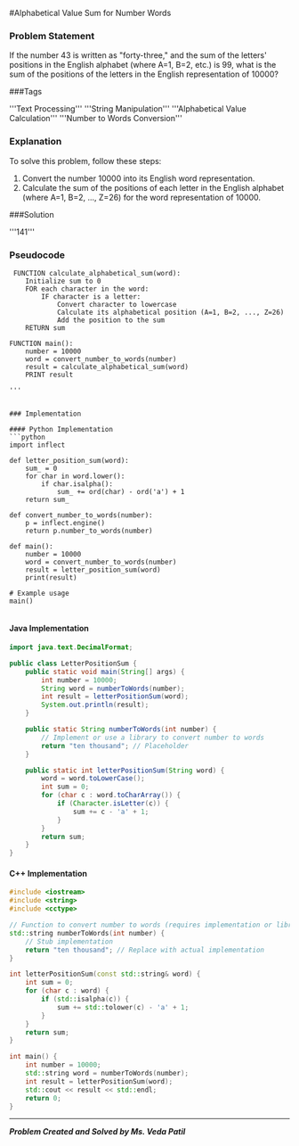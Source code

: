#Alphabetical Value Sum for Number Words

### Problem Statement

If the number 43 is written as "forty-three," and the sum of the letters' positions in the English
alphabet (where A=1, B=2, etc.) is 99, what is the sum of the positions of the letters in the English
representation of 10000?

###Tags

'''Text Processing'''  '''String Manipulation''' '''Alphabetical Value Calculation'''  '''Number to Words Conversion'''

### Explanation

To solve this problem, follow these steps:
1. Convert the number 10000 into its English word representation.
2. Calculate the sum of the positions of each letter in the English alphabet (where A=1, B=2, ...,
Z=26) for the word representation of 10000.

###Solution

 '''141'''

 ### Pseudocode
```text
 FUNCTION calculate_alphabetical_sum(word):
    Initialize sum to 0
    FOR each character in the word:
        IF character is a letter:
            Convert character to lowercase
            Calculate its alphabetical position (A=1, B=2, ..., Z=26)
            Add the position to the sum
    RETURN sum

FUNCTION main():
    number = 10000
    word = convert_number_to_words(number)
    result = calculate_alphabetical_sum(word)
    PRINT result

'''


### Implementation

#### Python Implementation
```python
import inflect

def letter_position_sum(word):
    sum_ = 0
    for char in word.lower():
        if char.isalpha():
            sum_ += ord(char) - ord('a') + 1
    return sum_

def convert_number_to_words(number):
    p = inflect.engine()
    return p.number_to_words(number)

def main():
    number = 10000
    word = convert_number_to_words(number)
    result = letter_position_sum(word)
    print(result)

# Example usage
main()


```
#### Java Implementation
```java
import java.text.DecimalFormat;

public class LetterPositionSum {
    public static void main(String[] args) {
        int number = 10000;
        String word = numberToWords(number);
        int result = letterPositionSum(word);
        System.out.println(result);
    }

    public static String numberToWords(int number) {
        // Implement or use a library to convert number to words
        return "ten thousand"; // Placeholder
    }

    public static int letterPositionSum(String word) {
        word = word.toLowerCase();
        int sum = 0;
        for (char c : word.toCharArray()) {
            if (Character.isLetter(c)) {
                sum += c - 'a' + 1;
            }
        }
        return sum;
    }
}


```
#### C++ Implementation
```cpp
#include <iostream>
#include <string>
#include <cctype>

// Function to convert number to words (requires implementation or library)
std::string numberToWords(int number) {
    // Stub implementation
    return "ten thousand"; // Replace with actual implementation
}

int letterPositionSum(const std::string& word) {
    int sum = 0;
    for (char c : word) {
        if (std::isalpha(c)) {
            sum += std::tolower(c) - 'a' + 1;
        }
    }
    return sum;
}

int main() {
    int number = 10000;
    std::string word = numberToWords(number);
    int result = letterPositionSum(word);
    std::cout << result << std::endl;
    return 0;
}

```
***
***Problem Created and Solved by Ms. Veda Patil***
